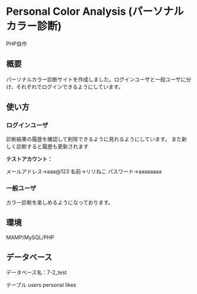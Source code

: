 # Personal Color Analysis (パーソナルカラー診断)

PHP自作

## 概要

パーソナルカラー診断サイトを作成しました。ログインユーザと一般ユーザに分け、それぞれでログインできるようにしています。

## 使い方

### ログインユーザ

診断結果の履歴を確認して削除できるように見れるようにしています。
また新しく診断すると履歴も更新されます

**テストアカウント：**

メールアドレス→aaa@123
名前→リリねこ
パスワード→aaaaaaaa

### 一般ユーザ

カラー診断を楽しめるようになっております。

## 環境

MAMP/MySQL/PHP

## データベース

データベース名：7-2_test

テーブル
users
personal
likes

